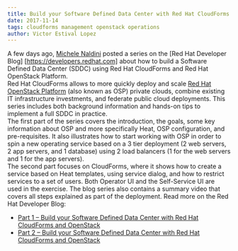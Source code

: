 ```yaml
---     
title: Build your Software Defined Data Center with Red Hat CloudForms and OpenStack 
date: 2017-11-14
tags: cloudforms management openstack operations
author: Victor Estival Lopez
---
```


A few days ago, [Michele Naldini](<https://developers.redhat.com/blog/author/mnaldini/>) posted a series on the [Red Hat Developer Blog] [https://developers.redhat.com] about how to build a Software Defined Data Center (SDDC) using Red Hat CloudForms and Red Hat OpenStack Platform.  
Red Hat CloudForms allows to more quickly deploy and scale [Red Hat OpenStack Platform](<https://www.redhat.com/en/technologies/linux-platforms/openstack-platform>) (also known as OSP) private clouds, combine existing IT infrastructure investments, and federate public cloud deployments. This series includes both background information and hands-on tips to implement a full SDDC in practice.  
The first part of the series covers the introduction, the goals, some key information about OSP and more specifically Heat, OSP configuration, and pre-requisites. It also illustrates how to start working with OSP in order to spin a new operating service based on a 3 tier deployment (2 web servers, 2 app servers, and 1 database) using 2 load balancers (1 for the web servers and 1 for the app servers).  
The second part focuses on CloudForms, where it shows how to create a service based on Heat templates, using service dialog, and how to restrict services to a set of users. Both Operator UI and the Self-Service UI are used in the exercise.
The blog series also contains a summary video that covers all steps explained as part of the deployment.
Read more on the Red Hat Developer Blog:

* [Part 1 – Build your Software Defined Data Center with Red Hat CloudForms and OpenStack](<https://developers.redhat.com/blog/2017/11/02/build-software-defined-data-center-red-hat-cloudforms-openstack-2/>)
* [Part 2 – Build your Software Defined Data Center with Red Hat CloudForms and OpenStack](<https://developers.redhat.com/blog/2017/11/02/build-software-defined-data-center-red-hat-cloudforms-openstack/>)
